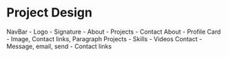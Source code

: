 # Project Design

NavBar
    - Logo
    - Signature
    - About
    - Projects
    - Contact
About
    - Profile Card
        - Image, Contact links, Paragraph
Projects
    - Skills
    - Videos
Contact
    - Message, email, send
    - Contact links



